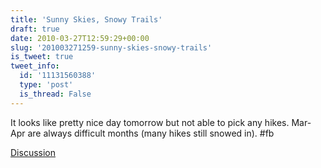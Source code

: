 ```yaml
---
title: 'Sunny Skies, Snowy Trails'
draft: true
date: 2010-03-27T12:59:29+00:00
slug: '201003271259-sunny-skies-snowy-trails'
is_tweet: true
tweet_info:
  id: '11131560388'
  type: 'post'
  is_thread: False
---
```




It looks like pretty nice day tomorrow but not able to pick any hikes. Mar-Apr are always difficult months (many hikes still snowed in). #fb

[Discussion](https://x.com/sytelus/status/11131560388)
